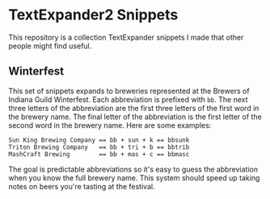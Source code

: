 # TextExpander2 Snippets

This repository is a collection TextExpander snippets I made that other people might find useful.

## Winterfest

This set of snippets expands to breweries represented at the Brewers of Indiana Guild Winterfest. Each abbreviation is prefixed with `bb`. The next three letters of the abbreviation are the first three letters of the first word in the brewery name. The final letter of the abbreviation is the first letter of the second word in the brewery name. Here are some examples:

    Sun King Brewing Company == bb + sun + k == bbsunk
    Triton Brewing Company   == bb + tri + b == bbtrib
    MashCraft Brewing        == bb + mas + c == bbmasc

The goal is predictable abbreviations so it's easy to guess the abbreviation when you know the full brewery name. This system should speed up taking notes on beers you're tasting at the festival.

